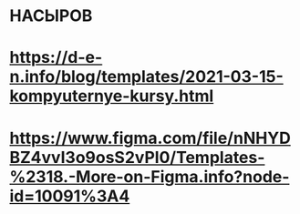 # НАСЫРОВ

# https://d-e-n.info/blog/templates/2021-03-15-kompyuternye-kursy.html

# https://www.figma.com/file/nNHYDBZ4vvI3o9osS2vPl0/Templates-%2318.-More-on-Figma.info?node-id=10091%3A4